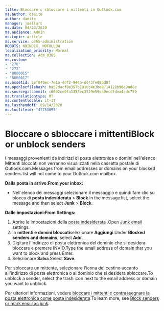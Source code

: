 ```yaml
---
title: Bloccare o sbloccare i mittenti in Outlook.com
ms.author: daeite
author: daeite
manager: joallard
ms.date: 04/23/2020
ms.audience: Admin
ms.topic: article
ms.service: o365-administration
ROBOTS: NOINDEX, NOFOLLOW
localization_priority: Normal
ms.collection: Adm_O365
ms.custom:
- "270"
- "272"
- "8000015"
- "8000017"
ms.assetid: 2ef840ec-7e1a-4df2-944b-d643fe08bd8f
ms.openlocfilehash: ba52dacf8e357b1910c4e3be8714128b96e9ad0e
ms.sourcegitcommit: c6692ce0fa1358ec3529e59ca0ecdfdea4cdc759
ms.translationtype: MT
ms.contentlocale: it-IT
ms.lasthandoff: 09/14/2020
ms.locfileid: "47753695"
---
```

# <a name="block-or-unblock-senders"></a><span data-ttu-id="246c2-102">Bloccare o sbloccare i mittenti</span><span class="sxs-lookup"><span data-stu-id="246c2-102">Block or unblock senders</span></span>

<span data-ttu-id="246c2-103">I messaggi provenienti da indirizzi di posta elettronica o domini nell'elenco Mittenti bloccati non verranno visualizzati nella cassetta postale di Outlook.com.</span><span class="sxs-lookup"><span data-stu-id="246c2-103">Messages from email addresses or domains on your blocked senders list will not come to your Outlook.com mailbox.</span></span>

<span data-ttu-id="246c2-104">**Dalla posta in arrivo:**</span><span class="sxs-lookup"><span data-stu-id="246c2-104">**From your inbox:**</span></span>

- <span data-ttu-id="246c2-105">Nell'elenco dei messaggi selezionare il messaggio e quindi fare clic su blocco di **posta indesiderata**  >  **Block**.</span><span class="sxs-lookup"><span data-stu-id="246c2-105">In the message list, select the message and then select **Junk** > **Block**.</span></span>

<span data-ttu-id="246c2-106">**Dalle impostazioni:**</span><span class="sxs-lookup"><span data-stu-id="246c2-106">**From Settings:**</span></span>

1. <span data-ttu-id="246c2-107">Aprire le impostazioni della [posta indesiderata](https://outlook.live.com/mail/options/mail/junkEmail) .</span><span class="sxs-lookup"><span data-stu-id="246c2-107">Open [Junk email](https://outlook.live.com/mail/options/mail/junkEmail) settings.</span></span>
2. <span data-ttu-id="246c2-108">In **mittenti e domini bloccati**selezionare **Aggiungi**.</span><span class="sxs-lookup"><span data-stu-id="246c2-108">Under **Blocked senders and domains**, select **Add**.</span></span>
3. <span data-ttu-id="246c2-109">Digitare l'indirizzo di posta elettronica del dominio che si desidera bloccare e premere INVIO.</span><span class="sxs-lookup"><span data-stu-id="246c2-109">Type the email address of domain that you want to block and press Enter.</span></span>
4. <span data-ttu-id="246c2-110">Selezionare **Salva**.</span><span class="sxs-lookup"><span data-stu-id="246c2-110">Select **Save**.</span></span>

<span data-ttu-id="246c2-111">Per sbloccare un mittente, selezionare l'icona del cestino accanto all'indirizzo di posta elettronica o al dominio che si desidera sbloccare.</span><span class="sxs-lookup"><span data-stu-id="246c2-111">To unblock a sender, select the trash icon next to the email address or domain you want to unblock.</span></span>

<span data-ttu-id="246c2-112">Per ulteriori informazioni, vedere [bloccare i mittenti o contrassegnare la posta elettronica come posta indesiderata](https://support.office.com/article/a3ece97b-82f8-4a5e-9ac3-e92fa6427ae4?wt.mc_id=Office_Outlook_com_Alchemy).</span><span class="sxs-lookup"><span data-stu-id="246c2-112">To learn more, see [Block senders or mark email as junk](https://support.office.com/article/a3ece97b-82f8-4a5e-9ac3-e92fa6427ae4?wt.mc_id=Office_Outlook_com_Alchemy).</span></span>